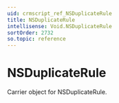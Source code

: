 ```yaml
---
uid: crmscript_ref_NSDuplicateRule
title: NSDuplicateRule
intellisense: Void.NSDuplicateRule
sortOrder: 2732
so.topic: reference
---
```


# NSDuplicateRule

Carrier object for NSDuplicateRule.
